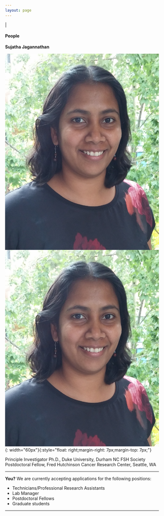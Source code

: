 ```yaml
---
layout: page
---
```

|
#### People

**Sujatha Jagannathan**

<img align="right" src="/img/SJ_photo_for_flyer.jpg">

![Suja Jagannathan](/img/SJ_photo_for_flyer.jpg) {: width="60px"}{:style="float: right;margin-right: 7px;margin-top: 7px;"}

Principle Investigator
Ph.D., Duke University, Durham NC
FSH Society Postdoctoral Fellow, Fred Hutchinson Cancer Research Center, Seattle, WA

----

**You?**
We are currently accepting applications for the following positions:
* Technicians/Professional Research Assistants
* Lab Manager
* Postdoctoral Fellows
* Graduate students

----
